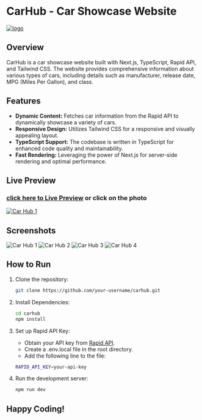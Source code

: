 # CarHub - Car Showcase Website

[![logo](https://github.com/yusufafify/Car-Hub/assets/115397064/e1b94ef0-1497-4331-9b02-649489f0b8ab)](https://car-hub-one-chi.vercel.app/)

## Overview

CarHub is a car showcase website built with Next.js, TypeScript, Rapid API, and Tailwind CSS. The website provides comprehensive information about various types of cars, including details such as manufacturer, release date, MPG (Miles Per Gallon), and class.

## Features

- **Dynamic Content:** Fetches car information from the Rapid API to dynamically showcase a variety of cars.
- **Responsive Design:** Utilizes Tailwind CSS for a responsive and visually appealing layout.
- **TypeScript Support:** The codebase is written in TypeScript for enhanced code quality and maintainability.
- **Fast Rendering:** Leveraging the power of Next.js for server-side rendering and optimal performance.

## Live Preview
### [click here to Live Preview](https://car-hub-one-chi.vercel.app/) or click on the photo
[![Car Hub 1](https://github.com/yusufafify/Car-Hub/assets/115397064/f4b5c00f-ee20-4ea5-977e-0b0b6d4f1df8)](https://car-hub-one-chi.vercel.app/)

## Screenshots
![Car Hub 1](https://github.com/yusufafify/Car-Hub/assets/115397064/f4b5c00f-ee20-4ea5-977e-0b0b6d4f1df8)
![Car Hub 2](https://github.com/yusufafify/Car-Hub/assets/115397064/4b688195-cbfb-420d-bff2-e0bcfad5618a)
![Car Hub 3](https://github.com/yusufafify/Car-Hub/assets/115397064/e99e5f3b-0456-49a7-bba9-6fb2522c9159)
![Car Hub 4](https://github.com/yusufafify/Car-Hub/assets/115397064/5ed7456a-941b-4e63-894b-5c5fd8495b90)

## How to Run

1. Clone the repository:

   ```bash
   git clone https://github.com/your-username/carhub.git
   ```
2. Install Dependencies:

   ```bash
   cd carhub
   npm install
   ```
3. Set up Rapid API Key:
   - Obtain your API key from [Rapid API](https://rapidapi.com/apininjas/api/cars-by-api-ninjas).
   - Create a .env.local file in the root directory.
   - Add the following line to the file:

   ```bash
   RAPID_API_KEY=your-api-key
   ```
4. Run the development server:

   ```bash
   npm run dev
   ```

## Happy Coding!
